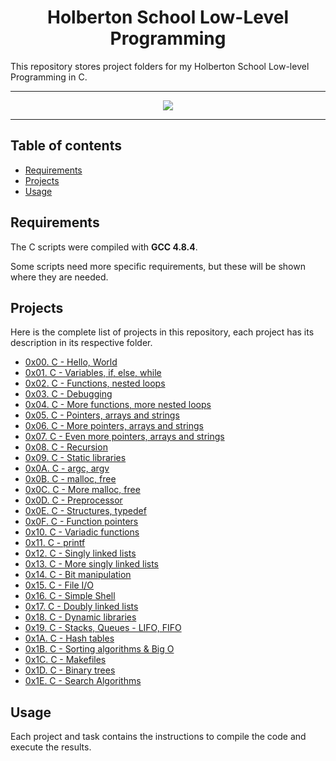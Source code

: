 <h1 align="center">Holberton School Low-Level Programming</h1>
This repository stores project folders for my Holberton School Low-level Programming in C.

---

<p align="center">
<a target="_blank" href="https://www.holbertonschool.com/"><img src="https://github.com/monoprosito/holbertonschool-low_level_programming/blob/master/holby.jpg?raw=true"></a>
</p>

---

## Table of contents
- [Requirements](#requirements)
- [Projects](#projects)
- [Usage](#usage)

## Requirements

The C scripts were compiled with **GCC 4.8.4**.

Some scripts need more specific requirements, but these will be shown where they are needed.

## Projects
Here is the complete list of projects in this repository, each project has its description in its respective folder.

* [0x00. C - Hello, World](https://github.com/mathpvx/holbertonschool-low_level_programming/tree/master/hello_world)
* [0x01. C - Variables, if, else, while](https://github.com/mathpvx/holbertonschool-low_level_programming/tree/master/0x01-variables_if_else_while)
* [0x02. C - Functions, nested loops](https://github.com/mathpvx/holbertonschool-low_level_programming/tree/master/0x02-functions_nested_loops)
* [0x03. C - Debugging](https://github.com/mathpvx/holbertonschool-low_level_programming/tree/master/0x03-debugging)
* [0x04. C - More functions, more nested loops](https://github.com/mathpvx/holbertonschool-low_level_programming/tree/master/0x04-more_functions_nested_loops)
* [0x05. C - Pointers, arrays and strings](https://github.com/mathpvx/holbertonschool-low_level_programming/tree/master/0x05-pointers_arrays_strings)
* [0x06. C - More pointers, arrays and strings](https://github.com/mathpvx/holbertonschool-low_level_programming/tree/master/0x06-pointers_arrays_strings)
* [0x07. C - Even more pointers, arrays and strings](https://github.com/mathpvx/holbertonschool-low_level_programming/tree/master/0x07-pointers_arrays_strings)
* [0x08. C - Recursion](https://github.com/mathpvx/holbertonschool-low_level_programming/tree/master/0x08-recursion)
* [0x09. C - Static libraries](https://github.com/mathpvx/holbertonschool-low_level_programming/tree/master/0x09-static_libraries)
* [0x0A. C - argc, argv](https://github.com/mathpvx/holbertonschool-low_level_programming/tree/master/0x0A-argc_argv)
* [0x0B. C - malloc, free](https://github.com/mathpvx/holbertonschool-low_level_programming/tree/master/0x0B-malloc_free)
* [0x0C. C - More malloc, free](https://github.com/mathpvx/holbertonschool-low_level_programming/tree/master/0x0C-more_malloc_free)
* [0x0D. C - Preprocessor](https://github.com/mathpvx/holbertonschool-low_level_programming/tree/master/0x0D-preprocessor)
* [0x0E. C - Structures, typedef](https://github.com/mathpvx/holbertonschool-low_level_programming/tree/master/0x0E-structures_typedef)
* [0x0F. C - Function pointers](https://github.com/mathpvx/holbertonschool-low_level_programming/tree/master/0x0F-function_pointers)
* [0x10. C - Variadic functions](https://github.com/mathpvx/holbertonschool-low_level_programming/tree/master/0x10-variadic_functions)
* [0x11. C - printf](https://github.com/monoprosito/printf)
* [0x12. C - Singly linked lists](https://github.com/mathpvx/holbertonschool-low_level_programming/tree/master/0x12-singly_linked_lists)
* [0x13. C - More singly linked lists](https://github.com/mathpvx/holbertonschool-low_level_programming/tree/master/0x13-more_singly_linked_lists)
* [0x14. C - Bit manipulation](https://github.com/mathpvx/holbertonschool-low_level_programming/tree/master/0x14-bit_manipulation)
* [0x15. C - File I/O](https://github.com/mathpvx/holbertonschool-low_level_programming/tree/master/0x15-file_io)
* [0x16. C - Simple Shell](https://github.com/mathpvx/simple_shell)
* [0x17. C - Doubly linked lists](https://github.com/mathpvx/holbertonschool-low_level_programming/tree/master/0x17-doubly_linked_lists)
* [0x18. C - Dynamic libraries](https://github.com/mathpvx/holbertonschool-low_level_programming/tree/master/0x18-dynamic_libraries)
* [0x19. C - Stacks, Queues - LIFO, FIFO](https://github.com/mathpvx/monty)
* [0x1A. C - Hash tables](https://github.com/mathpvx/holbertonschool-low_level_programming/tree/master/0x1A-hash_tables)
* [0x1B. C - Sorting algorithms & Big O](https://github.com/mathpvx/sorting_algorithms)
* [0x1C. C - Makefiles](https://github.com/mathpvx/holbertonschool-low_level_programming/tree/master/0x1C-makefiles)
* [0x1D. C - Binary trees](https://github.com/mathpvx/binary_trees)
* [0x1E. C - Search Algorithms](https://github.com/mathpvx/holbertonschool-low_level_programming/tree/master/0x1E-search_algorithms)

## Usage
Each project and task contains the instructions to compile the code and execute the results.
